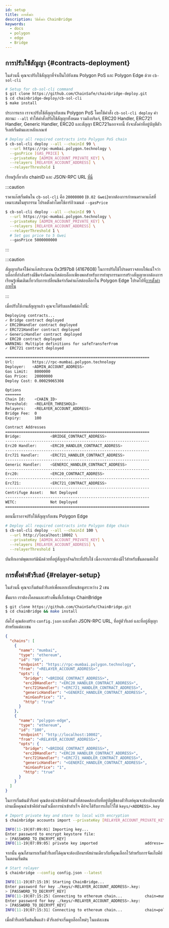 ```yaml
---
id: setup
title: การตั้งค่า
description: วิธีตั้งค่า ChainBridge
keywords:
  - docs
  - polygon
  - edge
  - Bridge
---
```


## การปรับใช้สัญญา {#contracts-deployment}

ในส่วนนี้ คุณจะปรับใช้สัญญาที่จำเป็นไปยังเชน Polygon PoS และ Polygon Edge ด้วย `cb-sol-cli`

```bash
# Setup for cb-sol-cli command
$ git clone https://github.com/ChainSafe/chainbridge-deploy.git
$ cd chainbridge-deploy/cb-sol-cli
$ make install
```

ประการแรก เราจะปรับใช้สัญญากับเชน Polygon PoS โดยใช้คำสั่ง `cb-sol-cli deploy` ค่าสถานะ `--all` ทำให้คำสั่งปรับใช้สัญญาทั้งหมด รวมถึงบริดจ์, ERC20 Handler, ERC721 Handler, Generic Handler, ERC20 และสัญญา ERC721นอกจากนี้ ยังจะตั้งค่าที่อยู่บัญชีตัวรีเลย์เริ่มต้นและหลักเกณฑ์

```bash
# Deploy all required contracts into Polygon PoS chain
$ cb-sol-cli deploy --all --chainId 99 \
  --url https://rpc-mumbai.polygon.technology \
  --gasPrice [GAS_PRICE] \
  --privateKey [ADMIN_ACCOUNT_PRIVATE_KEY] \
  --relayers [RELAYER_ACCOUNT_ADDRESS] \
  --relayerThreshold 1
```


เรียนรู้เกี่ยวกับ chainID และ JSON-RPC URL [ที่นี่](/docs/edge/additional-features/chainbridge/definitions)

:::caution

ราคาแก๊สเริ่มต้นใน `cb-sol-cli` คือ `20000000` (`0.02 Gwei`)หากต้องการกำหนดราคาแก๊สที่เหมาะสมในธุรกรรม โปรดตั้งค่าโดยใช้อาร์กิวเมนต์ `--gasPrice`

```bash
$ cb-sol-cli deploy --all --chainId 99 \
  --url https://rpc-mumbai.polygon.technology \
  --privateKey [ADMIN_ACCOUNT_PRIVATE_KEY] \
  --relayers [RELAYER_ACCOUNT_ADDRESS] \
  --relayerThreshold 1 \
  # Set gas price to 5 Gwei
  --gasPrice 5000000000
```

:::

:::caution

สัญญาบริดจ์ใช้ค่าแก๊สประมาณ 0x3f97b8 (4167608) ในการปรับใช้โปรดตรวจสอบให้แน่ใจว่าบล็อกที่กำลังสร้างมีขีดจำกัดค่าแก๊สต่อบล็อกเพียงพอสำหรับการทำธุรกรรมการสร้างสัญญาหากต้องการเรียนรู้เพิ่มเติมเกี่ยวกับการเปลี่ยนขีดจำกัดค่าแก๊สต่อบล็อกใน Polygon Edge โปรดไปที่[การตั้งค่าภายใน](/docs/edge/get-started/set-up-ibft-locally)

:::

เมื่อปรับใช้งานสัญญาแล้ว คุณจะได้รับผลลัพธ์ต่อไปนี้:

```bash
Deploying contracts...
✓ Bridge contract deployed
✓ ERC20Handler contract deployed
✓ ERC721Handler contract deployed
✓ GenericHandler contract deployed
✓ ERC20 contract deployed
WARNING: Multiple definitions for safeTransferFrom
✓ ERC721 contract deployed

================================================================
Url:        https://rpc-mumbai.polygon.technology
Deployer:   <ADMIN_ACCOUNT_ADDRESS>
Gas Limit:   8000000
Gas Price:   20000000
Deploy Cost: 0.00029065308

Options
=======
Chain Id:    <CHAIN_ID>
Threshold:   <RELAYER_THRESHOLD>
Relayers:    <RELAYER_ACCOUNT_ADDRESS>
Bridge Fee:  0
Expiry:      100

Contract Addresses
================================================================
Bridge:             <BRIDGE_CONTRACT_ADDRESS>
----------------------------------------------------------------
Erc20 Handler:      <ERC20_HANDLER_CONTRACT_ADDRESS>
----------------------------------------------------------------
Erc721 Handler:     <ERC721_HANDLER_CONTRACT_ADDRESS>
----------------------------------------------------------------
Generic Handler:    <GENERIC_HANDLER_CONTRACT_ADDRESS>
----------------------------------------------------------------
Erc20:              <ERC20_CONTRACT_ADDRESS>
----------------------------------------------------------------
Erc721:             <ERC721_CONTRACT_ADDRESS>
----------------------------------------------------------------
Centrifuge Asset:   Not Deployed
----------------------------------------------------------------
WETC:               Not Deployed
================================================================
```

ตอนนี้เราอาจปรับใช้สัญญากับเชน Polygon Edge

```bash
# Deploy all required contracts into Polygon Edge chain
$ cb-sol-cli deploy --all --chainId 100 \
  --url http://localhost:10002 \
  --privateKey [ADMIN_ACCOUNT_PRIVATE_KEY] \
  --relayers [RELAYER_ACCOUNT_ADDRESS] \
  --relayerThreshold 1
```

บันทึกเอาต์พุตเทอร์มินัลด้วยที่อยู่สัญญาอัจฉริยะที่ปรับใช้ เนื่องจากเราต้องมีไว้สำหรับขั้นตอนต่อไป

## การตั้งค่าตัวรีเลย์ {#relayer-setup}

ในส่วนนี้ คุณจะเริ่มต้นตัวรีเลย์เพื่อแลกเปลี่ยนข้อมูลระหว่าง 2 เชน

ขั้นแรก เราต้องโคลนและสร้างพื้นที่เก็บข้อมูล ChainBridge

```bash
$ git clone https://github.com/ChainSafe/ChainBridge.git
$ cd chainBridge && make install
```

ถัดไป คุณต้องสร้าง `config.json` และตั้งค่า JSON-RPC URL, ที่อยู่ตัวรีเลย์ และที่อยู่สัญญาสำหรับแต่ละเชน

```json
{
  "chains": [
    {
      "name": "mumbai",
      "type": "ethereum",
      "id": "99",
      "endpoint": "https://rpc-mumbai.polygon.technology",
      "from": "<RELAYER_ACCOUNT_ADDRESS>",
      "opts": {
        "bridge": "<BRIDGE_CONTRACT_ADDRESS>",
        "erc20Handler": "<ERC20_HANDLER_CONTRACT_ADDRESS>",
        "erc721Handler": "<ERC721_HANDLER_CONTRACT_ADDRESS>",
        "genericHandler": "<GENERIC_HANDLER_CONTRACT_ADDRESS>",
        "minGasPrice": "1",
        "http": "true"
      }
    },
    {
      "name": "polygon-edge",
      "type": "ethereum",
      "id": "100",
      "endpoint": "http://localhost:10002",
      "from": "<RELAYER_ACCOUNT_ADDRESS>",
      "opts": {
        "bridge": "<BRIDGE_CONTRACT_ADDRESS>",
        "erc20Handler": "<ERC20_HANDLER_CONTRACT_ADDRESS>",
        "erc721Handler": "<ERC721_HANDLER_CONTRACT_ADDRESS>",
        "genericHandler": "<GENERIC_HANDLER_CONTRACT_ADDRESS>",
        "minGasPrice": "1",
        "http": "true"
      }
    }
  ]
}
```

ในการเริ่มต้นตัวรีเลย์ คุณต้องนำเข้าคีย์ส่วนตัวที่สอดคล้องกับที่อยู่บัญชีของตัวรีเลย์คุณจะต้องป้อนรหัสผ่านเมื่อคุณนำเข้าคีย์ส่วนตัวเมื่อการนำเข้าสำเร็จ คีย์จะได้รับการเก็บไว้ใต้ `keys/<ADDRESS>.key`

```bash
# Import private key and store to local with encryption
$ chainbridge accounts import --privateKey [RELAYER_ACCOUNT_PRIVATE_KEY]

INFO[11-19|07:09:01] Importing key...
Enter password to encrypt keystore file:
> [PASSWORD_TO_ENCRYPT_KEY]
INFO[11-19|07:09:05] private key imported                     address=<RELAYER_ACCOUNT_ADDRESS> file=.../keys/<RELAYER_ACCOUNT_ADDRESS>.key
```

จากนั้น คุณก็สามารถเริ่มตัวรีเลย์ได้คุณจะต้องป้อนรหัสผ่านเดียวกับที่คุณเลือกไว้สำหรับการจัดเก็บคีย์ในตอนเริ่มต้น

```bash
# Start relayer
$ chainbridge --config config.json --latest

INFO[11-19|07:15:19] Starting ChainBridge...
Enter password for key ./keys/<RELAYER_ACCOUNT_ADDRESS>.key:
> [PASSWORD_TO_DECRYPT_KEY]
INFO[11-19|07:15:25] Connecting to ethereum chain...          chain=mumbai url=<JSON_RPC_URL>
Enter password for key ./keys/<RELAYER_ACCOUNT_ADDRESS>.key:
> [PASSWORD_TO_DECRYPT_KEY]
INFO[11-19|07:15:31] Connecting to ethereum chain...          chain=polygon-edge url=<JSON_RPC_URL>
```

เมื่อตัวรีเลย์เริ่มต้นขึ้นแล้ว ตัวรีเลย์จะเริ่มดูบล็อกใหม่ๆ ในแต่ละเชน
